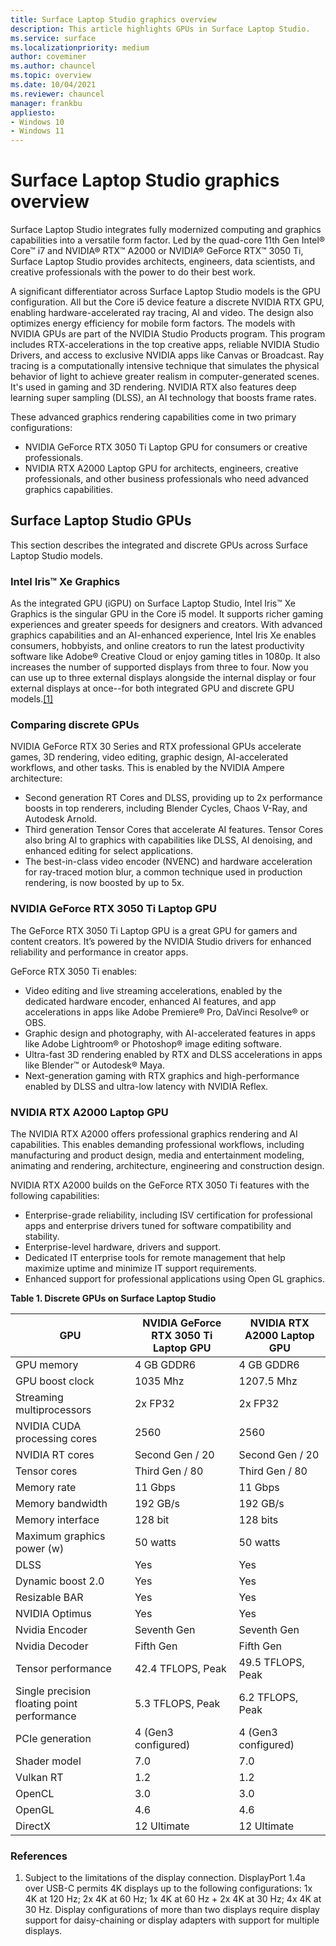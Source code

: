 ```yaml
---
title: Surface Laptop Studio graphics overview
description: This article highlights GPUs in Surface Laptop Studio. 
ms.service: surface
ms.localizationpriority: medium
author: coveminer
ms.author: chauncel
ms.topic: overview
ms.date: 10/04/2021
ms.reviewer: chauncel
manager: frankbu
appliesto:
- Windows 10
- Windows 11
---
```


# Surface Laptop Studio graphics overview

Surface Laptop Studio integrates fully modernized computing and graphics capabilities into a versatile form factor. Led by the quad-core 11th Gen Intel® Core™ i7 and NVIDIA® RTX™ A2000 or NVIDIA® GeForce RTX™ 3050 Ti, Surface Laptop Studio provides architects, engineers, data scientists, and creative professionals with the power to do their best work.

A significant differentiator across Surface Laptop Studio models is the GPU configuration. All but the Core i5 device feature a discrete NVIDIA RTX GPU, enabling hardware-accelerated ray tracing, AI and video. The design also optimizes energy efficiency for mobile form factors. The models with NVIDIA GPUs are part of the NVIDIA Studio Products program. This program includes RTX-accelerations in the top creative apps, reliable NVIDIA Studio Drivers, and access to exclusive NVIDIA apps like Canvas or Broadcast. Ray tracing is a computationally intensive technique that simulates the physical behavior of light to achieve greater realism in computer-generated scenes. It's used in gaming and 3D rendering. NVIDIA RTX also features deep learning super sampling (DLSS), an AI technology that boosts frame rates.

These advanced graphics rendering capabilities come in two primary configurations: 

- NVIDIA GeForce RTX 3050 Ti Laptop GPU for consumers or creative professionals.
- NVIDIA RTX A2000 Laptop GPU for architects, engineers, creative professionals, and other business professionals who need advanced graphics capabilities.

## Surface Laptop Studio GPUs

This section describes the integrated and discrete GPUs across Surface Laptop Studio models.

### Intel Iris™ Xe Graphics

As the integrated GPU (iGPU) on Surface Laptop Studio, Intel Iris™ Xe Graphics is the singular GPU in the Core i5 model. It supports richer gaming experiences and greater speeds for designers and creators. With advanced graphics capabilities and an AI-enhanced experience, Intel Iris Xe enables consumers, hobbyists, and online creators to run the latest productivity software like Adobe® Creative Cloud or enjoy gaming titles in 1080p. It also increases the number of supported displays from three to four. Now you can use up to three external displays alongside the internal display or four external displays at once--for both integrated GPU and discrete GPU models.[[1]](#references)

### Comparing discrete GPUs

NVIDIA GeForce RTX 30 Series and RTX professional GPUs accelerate games, 3D rendering, video editing, graphic design, AI-accelerated workflows, and other tasks. This is enabled by the NVIDIA Ampere architecture:

- Second generation RT Cores and DLSS, providing up to 2x performance boosts in top renderers, including Blender Cycles, Chaos V-Ray, and Autodesk Arnold.
- Third generation Tensor Cores that accelerate AI features. Tensor Cores also bring AI to graphics with capabilities like DLSS, AI denoising, and enhanced editing for select applications.
- The best-in-class video encoder (NVENC) and hardware acceleration for ray-traced motion blur, a common technique used in production rendering, is now boosted by up to 5x.

### NVIDIA GeForce RTX 3050 Ti Laptop GPU

The GeForce RTX 3050 Ti Laptop GPU is a great GPU for gamers and content creators. It’s powered by the NVIDIA Studio drivers for enhanced reliability and performance in creator apps.

GeForce RTX 3050 Ti enables:

- Video editing and live streaming accelerations, enabled by the dedicated hardware encoder, enhanced AI features, and app accelerations in apps like Adobe Premiere® Pro, DaVinci Resolve® or OBS.
- Graphic design and photography, with AI-accelerated features in apps like Adobe Lightroom® or Photoshop® image editing software.
- Ultra-fast 3D rendering enabled by RTX and DLSS accelerations in apps like Blender™ or Autodesk® Maya.
- Next-generation gaming with RTX graphics and high-performance enabled by DLSS and ultra-low latency with NVIDIA Reflex.

### NVIDIA RTX A2000 Laptop GPU

The NVIDIA RTX A2000 offers professional graphics rendering and AI capabilities. This enables demanding professional workflows, including manufacturing and product design, media and entertainment modeling, animating and rendering, architecture, engineering and construction design.

NVIDIA RTX A2000 builds on the GeForce RTX 3050 Ti features with the following capabilities:

- Enterprise-grade reliability, including ISV certification for professional apps and enterprise drivers tuned for software compatibility and stability.
- Enterprise-level hardware, drivers and support.
- Dedicated IT enterprise tools for remote management that help maximize uptime and minimize IT support requirements.
- Enhanced support for professional applications using Open GL graphics.

**Table 1. Discrete GPUs on Surface Laptop Studio**

| GPU                                         | NVIDIA GeForce RTX 3050 Ti Laptop GPU | NVIDIA RTX A2000 Laptop GPU |
| ------------------------------------------- | ------------------------------------- | --------------------------- |
| GPU memory                                  | 4 GB GDDR6                             | 4 GB GDDR6                   |
| GPU boost clock                             | 1035 Mhz                               | 1207.5 Mhz                   |
| Streaming multiprocessors                   | 2x FP32                               | 2x FP32                     |
| NVIDIA CUDA processing cores                | 2560                                  | 2560                        |
| NVIDIA RT cores                             | Second Gen / 20                          | Second Gen / 20                |
| Tensor cores                                | Third Gen / 80                          | Third Gen / 80                |
| Memory rate                                 | 11 Gbps                               | 11 Gbps                     |
| Memory bandwidth                            | 192 GB/s                              | 192 GB/s                    |
| Memory interface                            | 128 bit                               | 128 bits                    |
| Maximum graphics power (w)                  | 50 watts                              | 50 watts                    |
| DLSS                                        | Yes                                   | Yes                         |
| Dynamic boost 2.0                           | Yes                                   | Yes                         |
| Resizable BAR                               | Yes                                   | Yes                         |
| NVIDIA Optimus                              | Yes                                   | Yes                         |
| Nvidia Encoder                              | Seventh Gen                               | Seventh Gen                     |
| Nvidia Decoder                              | Fifth Gen                               | Fifth Gen                     |
| Tensor performance                          | 42.4 TFLOPS, Peak                     | 49.5 TFLOPS, Peak           |
| Single precision floating point performance | 5.3 TFLOPS, Peak                      | 6.2 TFLOPS, Peak            |
| PCIe generation                             | 4 (Gen3 configured)                   | 4 (Gen3 configured)         |
| Shader model                                | 7.0                                   | 7.0                         |
| Vulkan RT                                   | 1.2                                   | 1.2                         |
| OpenCL                                      | 3.0                                   | 3.0                         |
| OpenGL                                      | 4.6                                   | 4.6                         |
| DirectX                                     | 12 Ultimate                           | 12 Ultimate                 |



### References

1. Subject to the limitations of the display connection. DisplayPort 1.4a over USB-C permits 4K displays up to the following configurations: 1x 4K at 120 Hz; 2x 4K at 60 Hz; 1x 4K at 60 Hz + 2x 4K at 30 Hz; 4x 4K at 30 Hz. Display configurations of more than two displays require display support for daisy-chaining or display adapters with support for multiple displays.
